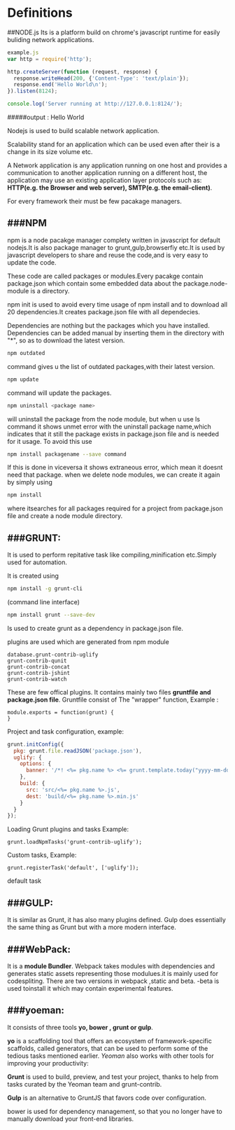 # Definitions

##NODE.js
Its is a platform build on chrome's javascript runtime for easily buliding network applications.
```javascript
example.js
var http = require('http');

http.createServer(function (request, response) {
  response.writeHead(200, {'Content-Type': 'text/plain'});
  response.end('Hello World\n');
}).listen(8124);

console.log('Server running at http://127.0.0.1:8124/');
```
#####output : Hello World

Nodejs is used to build scalable network application.

Scalability stand for an application which can be used even after their is a change in its size volume etc.

A Network application is any application running on one host and provides a communication to another application running on a different host, the application may use an existing application layer protocols such as: **HTTP(e.g. the Browser and web server), SMTP(e.g. the email-client)**.

For every framework their must be few pacakage managers.

###NPM
--------------------------------
npm is a node pacakge manager complety written in javascript for default nodejs.It is also package manager to grunt,gulp,browserfiy etc.It is used by javascript developers to share and reuse the code,and is very easy to update the code.

These code are called packages or modules.Every pacakge  contain package.json which contain some embedded data about the  package.node-module is a directory.

npm init is used to avoid every time usage of npm install and to download all 20 dependencies.It creates package.json file with all dependecies.

Dependencies are nothing but the packages which you have installed. Dependencies can be added manual by inserting them in the directory with "*", so as to download the latest version.
```sh
npm outdated 
```
command gives u the list of outdated packages,with their latest version.
```sh
npm update 
```
command will update the packages.
```sh
npm uninstall <package name>
```
will uninstall the package from the node module, but when u use ls command it shows unmet error with the uninstall package name,which indicates that it still the package exists in package.json file and is needed for it usage. To avoid this use 
```sh
npm install packagename --save command
```
If this is done in viceversa it shows extraneous error, which mean it doesnt need that package.
when we delete node modules, we can create it again by simply using 
```sh
npm install
```
where itsearches for all packages required for a project from package.json file and create a node module directory.


###GRUNT:
------------------
It is used to perform repitative task like compiling,minification etc.Simply used for automation.

It is created using
```sh
npm install -g grunt-cli
```
(command line interface)
```sh
npm install grunt --save-dev 
```
Is used to create grunt as a dependency in package.json file.

plugins are used which are generated from npm module
```
database.grunt-contrib-uglify
grunt-contrib-qunit
grunt-contrib-concat
grunt-contrib-jshint
grunt-contrib-watch
```
These are few offical plugins.
It contains mainly two files **gruntfile and package.json file**. 
Gruntfile consist of 
The "wrapper" function, 
Example :
``` 
module.exports = function(grunt) {
}
```
Project and task configuration, example: 
```javascript
grunt.initConfig({
  pkg: grunt.file.readJSON('package.json'),
  uglify: {
    options: {
      banner: '/*! <%= pkg.name %> <%= grunt.template.today("yyyy-mm-dd") %> */\n'
    },
    build: {
      src: 'src/<%= pkg.name %>.js',
      dest: 'build/<%= pkg.name %>.min.js'
    }
  }
});
```
Loading Grunt plugins and tasks 
Example:
```
grunt.loadNpmTasks('grunt-contrib-uglify');
```
Custom tasks,
Example:
```
grunt.registerTask('default', ['uglify']); 
```
default task

###GULP:
--------------------
It is similar as Grunt, it has also many plugins defined.
Gulp does essentially the same thing as Grunt but with a more modern interface.

###WebPack:
----------------------
It is a **module Bundler**. Webpack takes modules with dependencies and generates static assets representing those modulues.it is mainly used for codespliting.
There are two versions in webpack ,static and beta. -beta is used toinstall it which may contain experimental features.


###yoeman:
-----------------
It consists of three tools
**yo, bower , grunt or gulp**.

**yo** is a scaffolding tool that offers an ecosystem of framework-specific scaffolds, called generators, that can be used to perform some of the tedious tasks mentioned earlier.
*Yeoman* also works with other tools for improving your productivity:

**Grunt** is used to build, preview, and test your project, thanks to help from tasks curated by the Yeoman team and grunt-contrib.

**Gulp** is an alternative to GruntJS that favors code over configuration.

bower is used for dependency management, so that you no longer have to manually download your front-end libraries.
